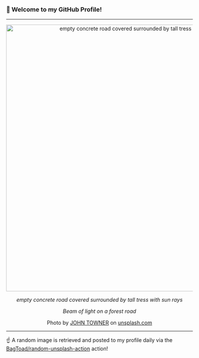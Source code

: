 ### 👋 Welcome to my GitHub Profile!

----

<div align="center">
  <img width="720" src="https://images.unsplash.com/photo-1470115636492-6d2b56f9146d?crop=entropy&cs=tinysrgb&fit=max&fm=jpg&ixid=M3w1NTI0OTR8MHwxfHJhbmRvbXx8fHx8fHx8fDE3MTIxMjQ1Mzd8&ixlib=rb-4.0.3&q=80&w=1080" alt="empty concrete road covered surrounded by tall tress with sun rays">
  
  <em>empty concrete road covered surrounded by tall tress with sun rays</em>
  
  <em>Beam of light on a forest road</em>
  
  Photo by [JOHN TOWNER](http://www.townerphoto.com) on [unsplash.com](https://unsplash.com/)
</div>

----

☝️ A random image is retrieved and posted to my profile daily via the [BagToad/random-unsplash-action](https://github.com/BagToad/random-unsplash-action) action!
